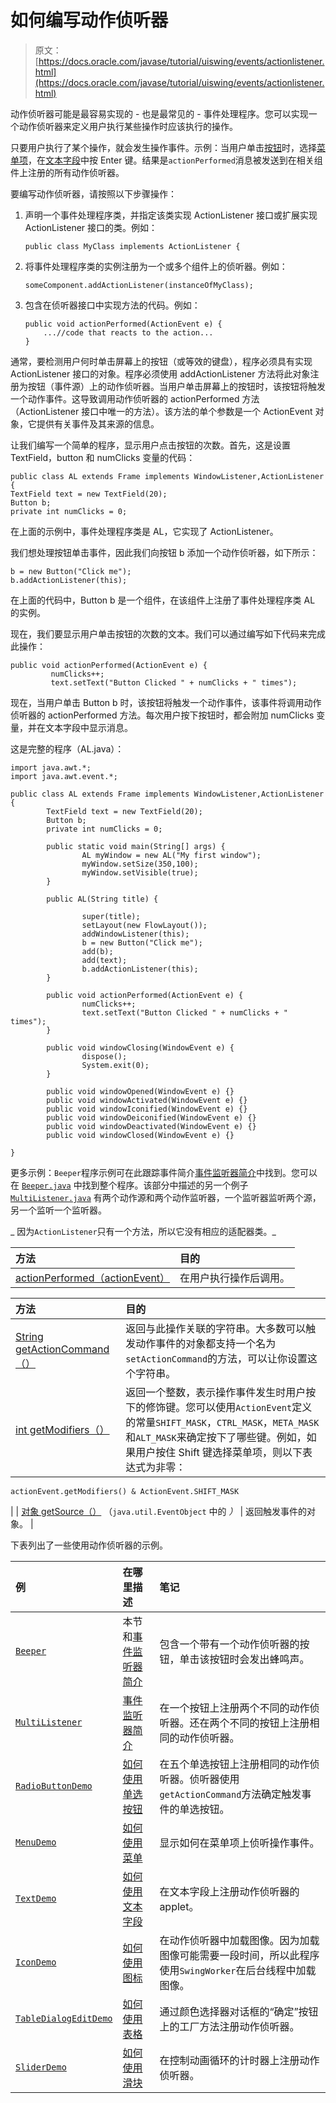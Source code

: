 # 如何编写动作侦听器

> 原文： [https://docs.oracle.com/javase/tutorial/uiswing/events/actionlistener.html](https://docs.oracle.com/javase/tutorial/uiswing/events/actionlistener.html)

动作侦听器可能是最容易实现的 - 也是最常见的 - 事件处理程序。您可以实现一个动作侦听器来定义用户执行某些操作时应该执行的操作。

只要用户执行了某个操作，就会发生操作事件。示例：当用户单击[按钮](../components/button.html)时，选择[菜单项](../components/menu.html)，在[文本字段](../components/textfield.html)中按 Enter 键。结果是`actionPerformed`消息被发送到在相关组件上注册的所有动作侦听器。

要编写动作侦听器，请按照以下步骤操作：

1.  声明一个事件处理程序类，并指定该类实现 ActionListener 接口或扩展实现 ActionListener 接口的类。例如：

    ```
    public class MyClass implements ActionListener { 

    ```

2.  将事件处理程序类的实例注册为一个或多个组件上的侦听器。例如：

    ```
    someComponent.addActionListener(instanceOfMyClass);

    ```

3.  包含在侦听器接口中实现方法的代码。例如：

    ```
    public void actionPerformed(ActionEvent e) { 
        ...//code that reacts to the action... 
    }

    ```

通常，要检测用户何时单击屏幕上的按钮（或等效的键盘），程序必须具有实现 ActionListener 接口的对象。程序必须使用 addActionListener 方法将此对象注册为按钮（事件源）上的动作侦听器。当用户单击屏幕上的按钮时，该按钮将触发一个动作事件。这导致调用动作侦听器的 actionPerformed 方法（ActionListener 接口中唯一的方法）。该方法的单个参数是一个 ActionEvent 对象，它提供有关事件及其来源的信息。

让我们编写一个简单的程序，显示用户点击按钮的次数。首先，这是设置 TextField，button 和 numClicks 变量的代码：

```
public class AL extends Frame implements WindowListener,ActionListener {
TextField text = new TextField(20);
Button b;
private int numClicks = 0;

```

在上面的示例中，事件处理程序类是 AL，它实现了 ActionListener。

我们想处理按钮单击事件，因此我们向按钮 b 添加一个动作侦听器，如下所示：

```
b = new Button("Click me");
b.addActionListener(this); 

```

在上面的代码中，Button b 是一个组件，在该组件上注册了事件处理程序类 AL 的实例。

现在，我们要显示用户单击按钮的次数的文本。我们可以通过编写如下代码来完成此操作：

```
public void actionPerformed(ActionEvent e) {
         numClicks++;
         text.setText("Button Clicked " + numClicks + " times");

```

现在，当用户单击 Button b 时，该按钮将触发一个动作事件，该事件将调用动作侦听器的 actionPerformed 方法。每次用户按下按钮时，都会附加 numClicks 变量，并在文本字段中显示消息。

这是完整的程序（AL.java）：

```
import java.awt.*;
import java.awt.event.*;

public class AL extends Frame implements WindowListener,ActionListener {
        TextField text = new TextField(20);
        Button b;
        private int numClicks = 0;

        public static void main(String[] args) {
                AL myWindow = new AL("My first window");
                myWindow.setSize(350,100);
                myWindow.setVisible(true);
        }

        public AL(String title) {

                super(title);
                setLayout(new FlowLayout());
                addWindowListener(this);
                b = new Button("Click me");
                add(b);
                add(text);
                b.addActionListener(this);
        }

        public void actionPerformed(ActionEvent e) {
                numClicks++;
                text.setText("Button Clicked " + numClicks + " times");
        }

        public void windowClosing(WindowEvent e) {
                dispose();
                System.exit(0);
        }

        public void windowOpened(WindowEvent e) {}
        public void windowActivated(WindowEvent e) {}
        public void windowIconified(WindowEvent e) {}
        public void windowDeiconified(WindowEvent e) {}
        public void windowDeactivated(WindowEvent e) {}
        public void windowClosed(WindowEvent e) {}

}

```

更多示例：`Beeper`程序示例可在此跟踪事件简介[事件监听器简介](intro.html)中找到。您可以在 [`Beeper.java`](../examples/events/BeeperProject/src/events/Beeper.java) 中找到整个程序。该部分中描述的另一个例子 [`MultiListener.java`](../examples/events/MultiListenerProject/src/events/MultiListener.java) 有两个动作源和两个动作监听器，一个监听器监听两个源，另一个监听一个监听器。

_ 因为`ActionListener`只有一个方法，所以它没有相应的适配器类。_

| 方法 | 目的 |
| :-- | :-- |
| [actionPerformed（actionEvent）](https://docs.oracle.com/javase/8/docs/api/java/awt/event/ActionListener.html#actionPerformed-java.awt.event.ActionEvent-) | 在用户执行操作后调用。 |

| 方法 | 目的 |
| :-- | :-- |
| [String getActionCommand（）](https://docs.oracle.com/javase/8/docs/api/java/awt/event/ActionEvent.html#getActionCommand--) | 返回与此操作关联的字符串。大多数可以触发动作事件的对象都支持一个名为`setActionCommand`的方法，可以让你设置这个字符串。 |
| [int getModifiers（）](https://docs.oracle.com/javase/8/docs/api/java/awt/event/ActionEvent.html#getModifiers--) | 返回一个整数，表示操作事件发生时用户按下的修饰键。您可以使用`ActionEvent`定义的常量`SHIFT_MASK`，`CTRL_MASK`，`META_MASK`和`ALT_MASK`来确定按下了哪些键。例如，如果用户按住 Shift 键选择菜单项，则以下表达式为非零：

```
actionEvent.getModifiers() & ActionEvent.SHIFT_MASK

```

 |
| [对象 getSource（）](https://docs.oracle.com/javase/8/docs/api/java/util/EventObject.html#getSource--)
（`java.util.EventObject` 中的 _）_ | 返回触发事件的对象。 |

下表列出了一些使用动作侦听器的示例。

| 例 | 在哪里描述 | 笔记 |
| :-- | :-- | :-- |
| [`Beeper`](../examples/events/index.html#Beeper) | 本节和[事件监听器简介](intro.html) | 包含一个带有一个动作侦听器的按钮，单击该按钮时会发出蜂鸣声。 |
| [`MultiListener`](../examples/events/index.html#MultiListener) | [事件监听器简介](intro.html) | 在一个按钮上注册两个不同的动作侦听器。还在两个不同的按钮上注册相同的动作侦听器。 |
| [`RadioButtonDemo`](../examples/components/index.html#RadioButtonDemo) | [如何使用单选按钮](../components/button.html#radiobutton) | 在五个单选按钮上注册相同的动作侦听器。侦听器使用`getActionCommand`方法确定触发事件的单选按钮。 |
| [`MenuDemo`](../examples/components/index.html#MenuDemo) | [如何使用菜单](../components/menu.html) | 显示如何在菜单项上侦听操作事件。 |
| [`TextDemo`](../examples/components/index.html#TextDemo) | [如何使用文本字段](../components/textfield.html) | 在文本字段上注册动作侦听器的 applet。 |
| [`IconDemo`](../examples/components/index.html#IconDemo) | [如何使用图标](../components/icon.html) | 在动作侦听器中加载图像。因为加载图像可能需要一段时间，所以此程序使用`SwingWorker`在后台线程中加载图像。 |
| [`TableDialogEditDemo`](../examples/components/index.html#TableDialogEditDemo) | [如何使用表格](../components/table.html) | 通过颜色选择器对话框的“确定”按钮上的工厂方法注册动作侦听器。 |
| [`SliderDemo`](../examples/components/index.html#SliderDemo) | [如何使用滑块](../components/slider.html) | 在控制动画循环的计时器上注册动作侦听器。 |